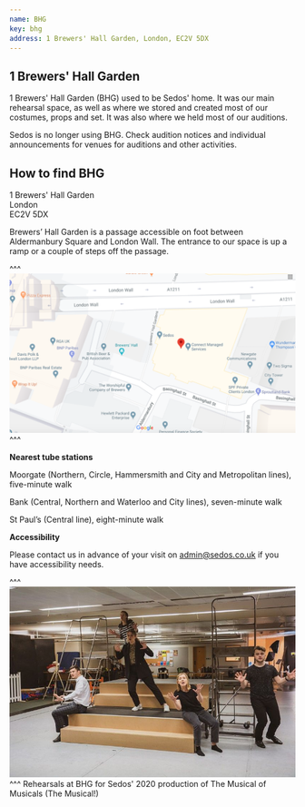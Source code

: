 ```yaml
---
name: BHG
key: bhg
address: 1 Brewers' Hall Garden, London, EC2V 5DX
---
```

## 1 Brewers' Hall Garden

1 Brewers' Hall Garden (BHG) used to be Sedos' home. It was our main rehearsal space, as well as where we stored and created most of our costumes, props and set. It was also where we held most of our auditions.

Sedos is no longer using BHG. Check audition notices and individual announcements for venues for auditions and other activities.

## How to find BHG

1 Brewers' Hall Garden\
London\
EC2V 5DX

Brewers’ Hall Garden is a passage accessible on foot between Aldermanbury Square and London Wall. The entrance to our space is up a ramp or a couple of steps off the passage.

^^^ ![](/assets/screen-shot-2020-03-04-at-19.11.39.png)
^^^

**Nearest tube stations**

Moorgate (Northern, Circle, Hammersmith and City and Metropolitan lines), five-minute walk

Bank (Central, Northern and Waterloo and City lines), seven-minute walk

St Paul’s (Central line), eight-minute walk

**Accessibility**

Please contact us in advance of your visit on admin@sedos.co.uk if you have accessibility needs.

^^^ ![](/assets/49552680861_f38ababc87_c.jpg)
^^^ Rehearsals at BHG for Sedos' 2020 production of The Musical of Musicals (The Musical!)
